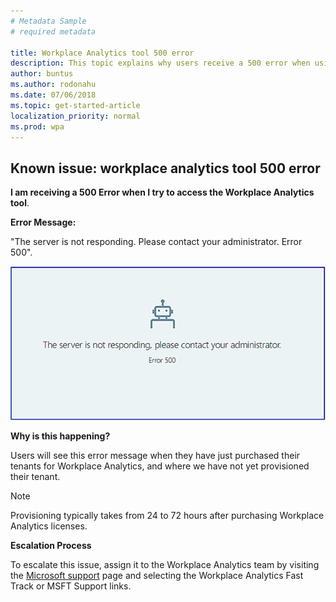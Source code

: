 ```yaml
---
# Metadata Sample
# required metadata

title: Workplace Analytics tool 500 error
description: This topic explains why users receive a 500 error when using the Workplace Analytics tool. 
author: buntus
ms.author: rodonahu
ms.date: 07/06/2018
ms.topic: get-started-article
localization_priority: normal 
ms.prod: wpa
---
```


## Known issue: workplace analytics tool 500 error

**I am receiving a 500 Error when I try to access the Workplace Analytics tool**.

**Error Message:** 

"The server is not responding. Please contact your administrator. Error 500".

 ![Workplace Analytics tool 500 error](../Images/Wpa-tool-500-error.png)

**Why is this happening?** 

Users will see this error message when they have just purchased their tenants for Workplace Analytics, and where we have not yet provisioned their tenant. 

> [!Note] 
> Provisioning typically takes from 24 to 72 hours after purchasing Workplace Analytics licenses. 

**Escalation Process** 

To escalate this issue, assign it to the Workplace Analytics team by visiting the [Microsoft support](https://docs.microsoft.com/en-us/workplace-analytics/overview/getting-support) page and selecting the Workplace Analytics Fast Track or MSFT Support links.
